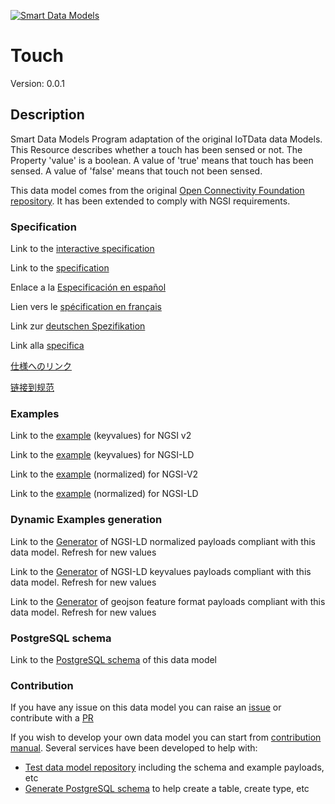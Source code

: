 [![Smart Data Models](https://smartdatamodels.org/wp-content/uploads/2022/01/SmartDataModels_logo.png "Logo")](https://smartdatamodels.org)
# Touch
Version: 0.0.1

## Description 

Smart Data Models Program adaptation of the original IoTData data Models. This Resource describes whether a touch has been sensed or not. The Property 'value' is a boolean. A value of 'true' means that touch has been sensed. A value of 'false' means that touch not been sensed. 

This data model comes from the original [Open Connectivity Foundation repository](https://github.com/openconnectivityfoundation/IoTDataModels). It has been extended to comply with NGSI requirements.
### Specification

Link to the [interactive specification](https://swagger.lab.fiware.org/?url=https://smart-data-models.github.io/dataModel.OCF/Touch/swagger.yaml)

Link to the [specification](https://github.com/smart-data-models/dataModel.OCF/blob/master/Touch/doc/spec.md)

Enlace a la [Especificación en español](https://github.com/smart-data-models/dataModel.OCF/blob/master/Touch/doc/spec_ES.md)

Lien vers le [spécification en français](https://github.com/smart-data-models/dataModel.OCF/blob/master/Touch/doc/spec_FR.md)

Link zur [deutschen Spezifikation](https://github.com/smart-data-models/dataModel.OCF/blob/master/Touch/doc/spec_DE.md)

Link alla [specifica](https://github.com/smart-data-models/dataModel.OCF/blob/master/Touch/doc/spec_IT.md)

[仕様へのリンク](https://github.com/smart-data-models/dataModel.OCF/blob/master/Touch/doc/spec_JA.md)

[链接到规范](https://github.com/smart-data-models/dataModel.OCF/blob/master/Touch/doc/spec_ZH.md)
### Examples

Link to the [example](https://smart-data-models.github.io/dataModel.OCF/Touch/examples/example.json) (keyvalues) for NGSI v2

Link to the [example](https://smart-data-models.github.io/dataModel.OCF/Touch/examples/example.jsonld) (keyvalues) for NGSI-LD

Link to the [example](https://smart-data-models.github.io/dataModel.OCF/Touch/examples/example-normalized.json) (normalized) for NGSI-V2

Link to the [example](https://smart-data-models.github.io/dataModel.OCF/Touch/examples/example-normalized.jsonld) (normalized) for NGSI-LD
### Dynamic Examples generation

Link to the [Generator](https://smartdatamodels.org/extra/ngsi-ld_generator.php?schemaUrl=https://raw.githubusercontent.com/smart-data-models/dataModel.OCF/master/Touch/schema.json&email=info@smartdatamodels.org) of NGSI-LD normalized payloads compliant with this data model. Refresh for new values

Link to the [Generator](https://smartdatamodels.org/extra/ngsi-ld_generator_keyvalues.php?schemaUrl=https://raw.githubusercontent.com/smart-data-models/dataModel.OCF/master/Touch/schema.json&email=info@smartdatamodels.org) of NGSI-LD keyvalues payloads compliant with this data model. Refresh for new values

Link to the [Generator](https://smartdatamodels.org/extra/geojson_features_generator.php?schemaUrl=https://raw.githubusercontent.com/smart-data-models/dataModel.OCF/master/Touch/schema.json&email=info@smartdatamodels.org) of geojson feature format payloads compliant with this data model. Refresh for new values
### PostgreSQL schema

Link to the [PostgreSQL schema](https://github.com/smart-data-models/dataModel.OCF/blob/master/Touch/schema.sql) of this data model
### Contribution

 If you have any issue on this data model you can raise an [issue](https://github.com/smart-data-models/dataModel.OCF/issues)  or contribute with a [PR](https://github.com/smart-data-models/dataModel.OCF/pulls)

 If you wish to develop your own data model you can start from [contribution manual](https://bit.ly/contribution_manual). Several services have been developed to help with: 
 - [Test data model repository](https://smartdatamodels.org/index.php/data-models-contribution-api/) including the schema and example payloads, etc
 - [Generate PostgreSQL schema](https://smartdatamodels.org/index.php/sql-service/) to help create a table, create type, etc